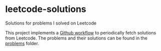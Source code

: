 # leetcode-solutions
Solutions for problems I solved on Leetcode

This project implements a [Github workflow](https://github.com/joshcai/leetcode-sync) to periodically fetch solutions from Leetcode. The problems and their solutions can be found in the [problems](https://github.com/ajinkyakhadilkar/leetcode-solutions/tree/main/problems) folder.
